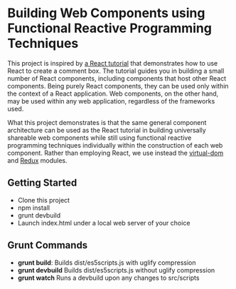 # Building Web Components using Functional Reactive Programming Techniques
This project is inspired by [a React tutorial](https://facebook.github.io/react/docs/tutorial.html) that demonstrates
how to use React to create a comment box. The tutorial guides you in building a small number of React components,
including components that host other React components. Being purely React components, they can be used only
within the context of a React application. Web components, on the other hand, may be used within any web application,
regardless of the frameworks used.

What this project demonstrates is that the same general component architecture can be used as the React tutorial
in building universally shareable web components while still using functional reactive programming techniques
individually within the construction of each web component. Rather than employing React, we use instead 
the [virtual-dom](https://github.com/Matt-Esch/virtual-dom) and [Redux](https://github.com/reactjs/redux) modules.

## Getting Started

* Clone this project
* npm install
* grunt devbuild
* Launch index.html under a local web server of your choice

## Grunt Commands

* **grunt build**: Builds dist/es5scripts.js with uglify compression
* **grunt devbuild** Builds dist/es5scripts.js without uglify compression
* **grunt watch** Runs a devbuild upon any changes to src/scripts

